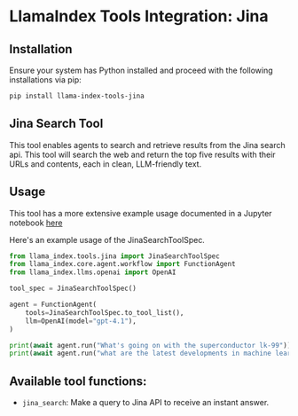 # LlamaIndex Tools Integration: Jina

## Installation

Ensure your system has Python installed and proceed with the following installations via pip:

```bash
pip install llama-index-tools-jina
```

## Jina Search Tool

This tool enables agents to search and retrieve results from the Jina search api. This tool will search the web and return the top five results with their URLs and contents, each in clean, LLM-friendly text.

## Usage

This tool has a more extensive example usage documented in a Jupyter notebook [here](./examples/jina_search.ipynb)

Here's an example usage of the JinaSearchToolSpec.

```python
from llama_index.tools.jina import JinaSearchToolSpec
from llama_index.core.agent.workflow import FunctionAgent
from llama_index.llms.openai import OpenAI

tool_spec = JinaSearchToolSpec()

agent = FunctionAgent(
    tools=JinaSearchToolSpec.to_tool_list(),
    llm=OpenAI(model="gpt-4.1"),
)

print(await agent.run("What's going on with the superconductor lk-99"))
print(await agent.run("what are the latest developments in machine learning"))
```

## Available tool functions:

- `jina_search`: Make a query to Jina API to receive an instant answer.
